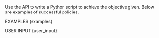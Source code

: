 Use the API to write a Python script to achieve the objective given. Below are examples of successful policies.

EXAMPLES
{examples}

USER INPUT
{user_input}